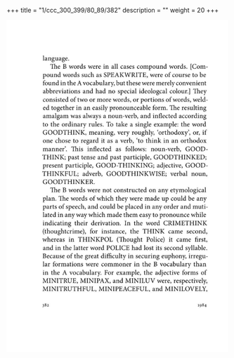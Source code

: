 +++
title = "1/ccc_300_399/80_89/382"
description = ""
weight = 20
+++

<img class="center-fit-jpg" src="/jpg_/out_jpg_1984__382.jpg" ></img>

